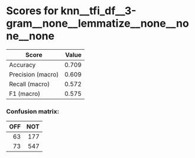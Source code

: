 # Scores for knn__tfi_df__3-gram__none__lemmatize__none__none__none
|      Score      |Value|
|-----------------|----:|
|Accuracy         |0.709|
|Precision (macro)|0.609|
|Recall (macro)   |0.572|
|F1 (macro)       |0.575|

### Confusion matrix:
|OFF|NOT|
|--:|--:|
| 63|177|
| 73|547|
